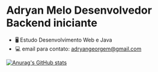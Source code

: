 # Adryan Melo Desenvolvedor Backend iniciante
- 🖥 Estudo Desenvolvimento Web e Java
- 💻 email para contato: adryangeorgem@gmail.com

[![Anurag's GitHub stats](https://github-readme-stats.vercel.app/api?username=geor-dev)](https://github.com/geor-dev)
